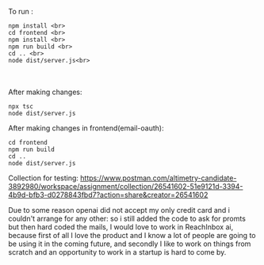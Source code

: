 To run : <br>
```
npm install <br>
cd frontend <br>
npm install <br>
npm run build <br>
cd .. <br>
node dist/server.js<br>
```
<br><br>
After making changes: 
```
npx tsc
node dist/server.js
```
After making changes in frontend(email-oauth):
```
cd frontend
npm run build
cd ..
node dist/server.js
```
Collection for testing:
https://www.postman.com/altimetry-candidate-3892980/workspace/assignment/collection/26541602-51e9121d-3394-4b9d-bfb3-d0278843fbd7?action=share&creator=26541602

Due to some reason openai did not accept my only credit card and i couldn't arrange for any other: so i still 
added the code to ask for promts but then hard coded the mails, I would love to work in ReachInbox ai, 
because first of all I love the product and I know a lot of people are going to be using it in the coming 
future, and secondly I like to work on things from scratch and an opportunity to work in a 
startup is hard to come by.
